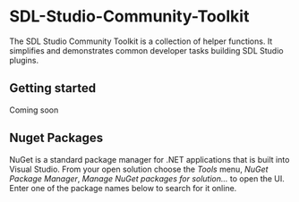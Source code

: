 SDL-Studio-Community-Toolkit
===========

The SDL Studio Community Toolkit is a collection of helper functions. It simplifies and demonstrates common developer tasks building SDL Studio plugins.

## Getting started
Coming soon
## Nuget Packages

NuGet is a standard package manager for .NET applications that is built into Visual Studio. From your open solution choose the *Tools* menu, *NuGet Package Manager*, *Manage NuGet packages for solution...* to open the UI.  Enter one of the package names below to search for it online.
